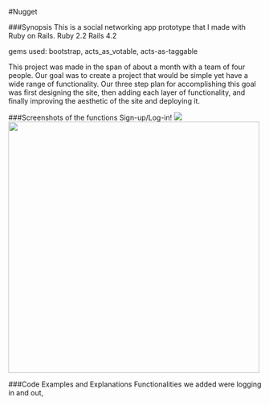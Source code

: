#Nugget

###Synopsis
This is a social networking app prototype that I made with Ruby on Rails.
Ruby 2.2
Rails 4.2

gems used: bootstrap, acts_as_votable, acts-as-taggable

This project was made in the span of about a month with a team of four people. Our goal was to create a project that would be simple yet have a wide range of functionality. Our three step plan for accomplishing this goal was first designing the site, then adding each layer of functionality, and finally improving the aesthetic of the site and deploying it.

###Screenshots of the functions
Sign-up/Log-in!
![](//signup.png)
<img src="https://www.cesarsway.com/sites/newcesarsway/files/styles/large_article_preview/public/Common-dog-behaviors-explained.jpg?itok=FSzwbBoi" width="500">

###Code Examples and Explanations
Functionalities we added were logging in and out, 